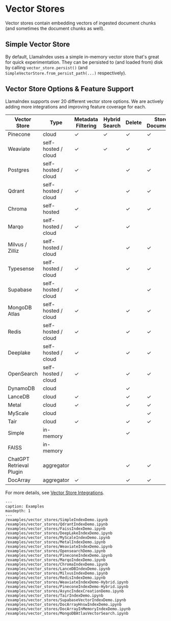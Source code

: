 # Vector Stores

Vector stores contain embedding vectors of ingested document chunks 
(and sometimes the document chunks as well).

## Simple Vector Store
By default, LlamaIndex uses a simple in-memory vector store that's great for quick experimentation.
They can be persisted to (and loaded from) disk by calling `vector_store.persist()` (and `SimpleVectorStore.from_persist_path(...)` respectively).

## Vector Store Options & Feature Support
LlamaIndex supports over 20 different vector store options.
We are actively adding more integrations and improving feature coverage for each.

| Vector Store             | Type                | Metadata Filtering | Hybrid Search | Delete | Store Documents | Async |
|--------------------------|---------------------|--------------------|---------------|--------|-----------------|-------|
| Pinecone                 | cloud               | ✓                  | ✓             | ✓      | ✓               |       |
| Weaviate                 | self-hosted / cloud | ✓                  | ✓             | ✓      | ✓               |       |
| Postgres                 | self-hosted / cloud | ✓                  |               | ✓      | ✓               | ✓     |
| Qdrant                   | self-hosted / cloud | ✓                  |               | ✓      | ✓               |       |
| Chroma                   | self-hosted         | ✓                  |               | ✓      | ✓               |       |
| Marqo                    | self-hosted / cloud | ✓                  |               | ✓      |                 |       |
| Milvus / Zilliz          | self-hosted / cloud |                    |               | ✓      | ✓               |       |
| Typesense                | self-hosted / cloud | ✓                  |               | ✓      | ✓               |       |
| Supabase                 | self-hosted / cloud | ✓                  |               |        | ✓               |       |
| MongoDB Atlas            | self-hosted / cloud | ✓                  |               | ✓      | ✓               |       |
| Redis                    | self-hosted / cloud | ✓                  |               | ✓      | ✓               |       |
| Deeplake                 | self-hosted / cloud | ✓                  |               | ✓      | ✓               |       |
| OpenSearch               | self-hosted / cloud | ✓                  |               | ✓      | ✓               |       |
| DynamoDB                 | cloud               |                    |               | ✓      |                 |       |
| LanceDB                  | cloud               | ✓                  |               | ✓      | ✓               |       |
| Metal                    | cloud               | ✓                  |               | ✓      | ✓               |       |
| MyScale                  | cloud               |                    |               |        | ✓               |       |
| Tair                     | cloud               | ✓                  |               | ✓      | ✓               |       |
| Simple                   | in-memory           |                    |               | ✓      |                 |       |
| FAISS                    | in-memory           |                    |               |        |                 |       |
| ChatGPT Retrieval Plugin | aggregator          |                    |               | ✓      | ✓               |       |
| DocArray                 | aggregator          | ✓                  |               | ✓      | ✓               |       |

For more details, see [Vector Store Integrations](/community/integrations/vector_stores.md).

```{toctree}
---
caption: Examples
maxdepth: 1
---
/examples/vector_stores/SimpleIndexDemo.ipynb
/examples/vector_stores/QdrantIndexDemo.ipynb
/examples/vector_stores/FaissIndexDemo.ipynb
/examples/vector_stores/DeepLakeIndexDemo.ipynb
/examples/vector_stores/MyScaleIndexDemo.ipynb
/examples/vector_stores/MetalIndexDemo.ipynb
/examples/vector_stores/WeaviateIndexDemo.ipynb
/examples/vector_stores/OpensearchDemo.ipynb
/examples/vector_stores/PineconeIndexDemo.ipynb
/examples/vector_stores/MarqoIndexDemo.ipynb
/examples/vector_stores/ChromaIndexDemo.ipynb
/examples/vector_stores/LanceDBIndexDemo.ipynb
/examples/vector_stores/MilvusIndexDemo.ipynb
/examples/vector_stores/RedisIndexDemo.ipynb
/examples/vector_stores/WeaviateIndexDemo-Hybrid.ipynb
/examples/vector_stores/PineconeIndexDemo-Hybrid.ipynb
/examples/vector_stores/AsyncIndexCreationDemo.ipynb
/examples/vector_stores/TairIndexDemo.ipynb
/examples/vector_stores/SupabaseVectorIndexDemo.ipynb
/examples/vector_stores/DocArrayHnswIndexDemo.ipynb
/examples/vector_stores/DocArrayInMemoryIndexDemo.ipynb
/examples/vector_stores/MongoDBAtlasVectorSearch.ipynb
```

